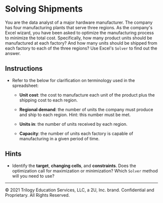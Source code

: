 # Solving Shipments

You are the data analyst of a major hardware manufacturer. The company has four manufacturing plants that serve three regions. As the company's Excel wizard, you have been asked to optimize the manufacturing process to minimize the total cost. Specifically, how many product units should be manufactured at each factory? And how many units should be shipped from each factory to each of the three regions? Use Excel's `Solver` to find out the answer.

## Instructions

* Refer to the below for clarification on terminology used in the spreadsheet:

    * **Unit cost**: the cost to manufacture each unit of the product plus the shipping cost to each region.

    * **Regional demand**: the number of units the company must produce and ship to each region. Hint: this number must be met. 

    * **Units in**: the number of units received by each region.

    * **Capacity**: the number of units each factory is capable of manufacturing in a given period of time.

## Hints

* Identify the **target**, **changing cells**, and **constraints**. Does the optimization call for maximization or minimization? Which `Solver` method will you need to use?

---

© 2021 Trilogy Education Services, LLC, a 2U, Inc. brand. Confidential and Proprietary. All Rights Reserved.
